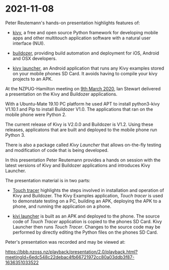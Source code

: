 # 2021-11-08

Peter Reutemann's hands-on presentation highlights features of:

* [kivy](https://kivy.org/), a free and open source Python framework for developing mobile apps and other multitouch application software with a natural user interface (NUI). 

* [buildozer](https://buildozer.io/), providing build automation and deployment for iOS, Android and OSX developers. 

* [kivy launcher](https://github.com/kivy/kivy-launcher), an Android application that runs any Kivy examples stored on your mobile phones SD Card. It avoids having to compile your kivy projects to an APK.


At the NZPUG-Hamilton meeting on [9th March 2020](https://github.com/HamPUG/meetings/tree/master/2020/2020-03-09/ian), Ian Stewart delivered a presentation on the Kivy and Buildozer applications.

With a Ubuntu-Mate 19.10 PC platform he used APT to install python3-kivy V1.10.1 and Pip to install Buildozer V1.0. The applications that ran on the mobile phone were Python 2.


The current release of Kivy is V2.0.0 and Buildozer is V1.2. Using these releases, applicatons that are built and deployed to the mobile phone run Python 3.

There is also a package called *Kivy Launcher* that allows on-the-fly testing and modification of code that is being developed.

In this presentation Peter Reutemann provides a hands on session with the latest versions of Kivy and Buildozer applications and introduces Kivy Launcher.

The presentation material is in two parts:

* [Touch tracer](touchtracer.md) highlights the steps involved in installation and operation of Kivy and Buildozer. The Kivy Examples application, *Touch tracer* is used to demonstate testing on a PC, building an APK, deploying the APK to a phone, and running the application on a phone.

* [kivi launcher](kivi-launcher.md) is built as an APK and deployed to the phone. The source code of *Touch Tracer* application is copied to the phones SD Card. Kivy Launcher then runs *Touch Tracer*. Changes to the source code may be performed by directly editing the Python files on the phones SD Card.

Peter's presentation was recorded and may be viewed at:

https://bbb.nzoss.nz/playback/presentation/2.0/playback.html?meetingId=6edc548c22debac4fb66721972cc80a03ddb3f87-1636351033522





